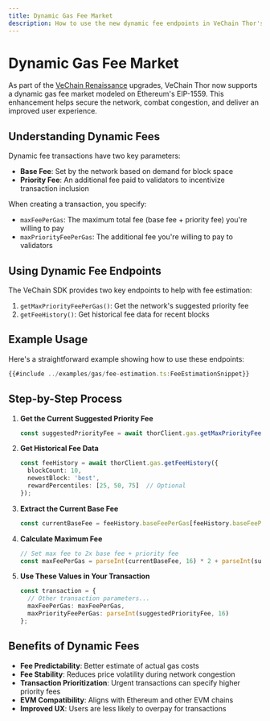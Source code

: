 ```yaml
---
title: Dynamic Gas Fee Market
description: How to use the new dynamic fee endpoints in VeChain Thor's Galactica upgrade
---
```


# Dynamic Gas Fee Market

As part of the [VeChain Renaissance](https://medium.com/vechain-foundation/the-vechain-renaissance-an-updated-protocol-for-the-age-of-mass-adoption-62dbf686068c) upgrades, VeChain Thor now supports a dynamic gas fee market modeled on Ethereum's EIP-1559. This enhancement helps secure the network, combat congestion, and deliver an improved user experience.

## Understanding Dynamic Fees

Dynamic fee transactions have two key parameters:

- **Base Fee**: Set by the network based on demand for block space
- **Priority Fee**: An additional fee paid to validators to incentivize transaction inclusion

When creating a transaction, you specify:

- `maxFeePerGas`: The maximum total fee (base fee + priority fee) you're willing to pay
- `maxPriorityFeePerGas`: The additional fee you're willing to pay to validators

## Using Dynamic Fee Endpoints

The VeChain SDK provides two key endpoints to help with fee estimation:

1. `getMaxPriorityFeePerGas()`: Get the network's suggested priority fee
2. `getFeeHistory()`: Get historical fee data for recent blocks

## Example Usage

Here's a straightforward example showing how to use these endpoints:

```ts
{{#include ../examples/gas/fee-estimation.ts:FeeEstimationSnippet}}
```

## Step-by-Step Process

1. **Get the Current Suggested Priority Fee**
   ```ts
   const suggestedPriorityFee = await thorClient.gas.getMaxPriorityFeePerGas();
   ```

2. **Get Historical Fee Data**
   ```ts
   const feeHistory = await thorClient.gas.getFeeHistory({
     blockCount: 10,
     newestBlock: 'best',
     rewardPercentiles: [25, 50, 75]  // Optional
   });
   ```

3. **Extract the Current Base Fee**
   ```ts
   const currentBaseFee = feeHistory.baseFeePerGas[feeHistory.baseFeePerGas.length - 1];
   ```

4. **Calculate Maximum Fee**
   ```ts
   // Set max fee to 2x base fee + priority fee
   const maxFeePerGas = parseInt(currentBaseFee, 16) * 2 + parseInt(suggestedPriorityFee, 16);
   ```

5. **Use These Values in Your Transaction**
   ```ts
   const transaction = {
     // Other transaction parameters...
     maxFeePerGas: maxFeePerGas,
     maxPriorityFeePerGas: parseInt(suggestedPriorityFee, 16)
   };
   ```

## Benefits of Dynamic Fees

- **Fee Predictability**: Better estimate of actual gas costs
- **Fee Stability**: Reduces price volatility during network congestion
- **Transaction Prioritization**: Urgent transactions can specify higher priority fees
- **EVM Compatibility**: Aligns with Ethereum and other EVM chains
- **Improved UX**: Users are less likely to overpay for transactions 
